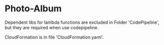 # Photo-Album
Dependent libs for lambda functions are excluded in Folder 'CodePipeline', but they are required when use codepipeline.

CloudFormation is in file 'CloudFormation.yaml'.

